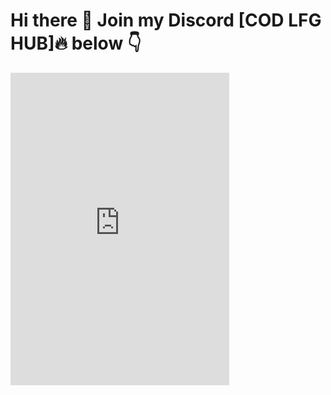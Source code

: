 # Hi there 👋 Join my Discord [COD LFG HUB]🔥 below 👇

<iframe src="https://discord.com/widget?id=1069434006430568509&theme=dark" width="350" height="500" allowtransparency="true" frameborder="0" sandbox="allow-popups allow-popups-to-escape-sandbox allow-same-origin allow-scripts"></iframe>
